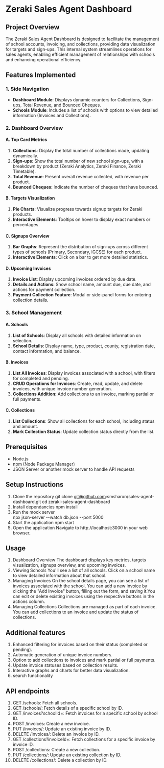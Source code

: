 # Zeraki Sales Agent Dashboard

## Project Overview
The Zeraki Sales Agent Dashboard is designed to facilitate the management of school accounts, invoicing, and collections, providing data visualization for targets and sign-ups. This internal system streamlines operations for sales agents, enabling efficient management of relationships with schools and enhancing operational efficiency.

## Features Implemented

### 1. Side Navigation
- **Dashboard Module**: Displays dynamic counters for Collections, Sign-ups, Total Revenue, and Bounced Cheques.
- **Schools Module**: Includes a list of schools with options to view detailed information (Invoices and Collections).

### 2. Dashboard Overview
#### A. Top Card Metrics
1. **Collections**: Display the total number of collections made, updating dynamically.
2. **Sign-ups**: Show the total number of new school sign-ups, with a breakdown by product (Zeraki Analytics, Zeraki Finance, Zeraki Timetable).
3. **Total Revenue**: Present overall revenue collected, with revenue per product.
4. **Bounced Cheques**: Indicate the number of cheques that have bounced.

#### B. Targets Visualization
1. **Pie Charts**: Visualize progress towards signup targets for Zeraki products.
2. **Interactive Elements**: Tooltips on hover to display exact numbers or percentages.

#### C. Signups Overview
1. **Bar Graphs**: Represent the distribution of sign-ups across different types of schools (Primary, Secondary, IGCSE) for each product.
2. **Interactive Elements**: Click on a bar to get more detailed statistics.

#### D. Upcoming Invoices
1. **Invoice List**: Display upcoming invoices ordered by due date.
2. **Details and Actions**: Show school name, amount due, due date, and actions for payment collection.
3. **Payment Collection Feature**: Modal or side-panel forms for entering collection details.

### 3. School Management
#### A. Schools
1. **List of Schools**: Display all schools with detailed information on selection.
2. **School Details**: Display name, type, product, county, registration date, contact information, and balance.

#### B. Invoices
1. **List All Invoices**: Display invoices associated with a school, with filters for completed and pending.
2. **CRUD Operations for Invoices**: Create, read, update, and delete invoices, with unique invoice number generation.
3. **Collections Addition**: Add collections to an invoice, marking partial or full payments.

#### C. Collections
1. **List Collections**: Show all collections for each school, including status and amount.
2. **Mark Collection Status**: Update collection status directly from the list.

## Prerequisites
- Node.js
- npm (Node Package Manager)
- JSON Server or another mock server to handle API requests

## Setup Instructions
1. Clone the repository
   git clone git@github.com:smsharon/sales-agent-dashboard.git
   cd zeraki-sales-agent-dashboard
2. Install dependancies
   npm install
3. Run the mock server   
   npx json-server --watch db.json --port 5000
4. Start the application
   npm start
5. Open the application
   Navigate to http://localhost:3000 in your web browser.

## Usage
1. Dashboard Overview
   The dashboard displays key metrics, targets visualization, signups overview, and upcoming invoices.  
2. Viewing Schools
   You'll see a list of all schools. Click on a school name to view detailed information about that school. 
3. Managing Invoices
   On the school details page, you can see a list of invoices associated with the school.
   You can add a new invoice by clicking the "Add Invoice" button, filling out the form, and saving it.You can edit or delete existing invoices using the respective buttons in the actions column.
4. Managing Collections
   Collections are managed as part of each invoice. You can add collections to an invoice and update the status of collections.

## Additional features
   1. Enhanced filtering for invoices based on their status (completed or pending).
   2. Automatic generation of unique invoice numbers.
   3. Option to add collections to invoices and mark partial or full payments.
   4. Update invoice statuses based on collection results.
   5. Interactive graphs and charts for better data visualization.
   6. search functionality 

## API endpoints
   1. GET /schools: Fetch all schools.
   2. GET /schools/: Fetch details of a specific school by ID.
   3. GET /invoices?schoolId=: Fetch invoices for a specific school by school ID.
   4. POST /invoices: Create a new invoice.
   5. PUT /invoices/: Update an existing invoice by ID.
   6. DELETE /invoices/: Delete an invoice by ID.
   7. GET /collections?invoiceId=: Fetch collections for a specific invoice by invoice ID.
   8. POST /collections: Create a new collection.
   9. PUT /collections/: Update an existing collection by ID.
   10. DELETE /collections/: Delete a collection by ID.
  
